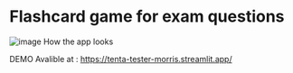 # Flashcard game for exam questions

![image](https://github.com/user-attachments/assets/b58a51a7-a55c-4110-8b5f-186e3d8e2874)
How the app looks


DEMO Avalible at : https://tenta-tester-morris.streamlit.app/

